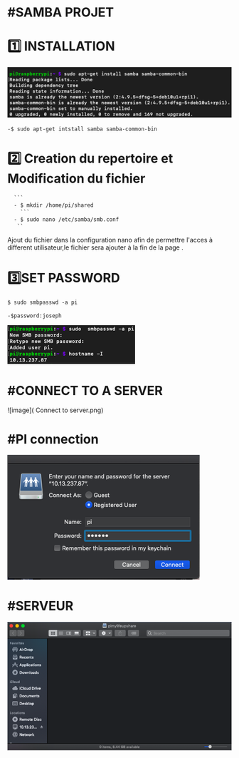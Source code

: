 
# #SAMBA PROJET
 




 # :one: INSTALLATION
 
 ![image]( Sudo.png)
 
 ```
 -$ sudo apt-get intstall samba samba-common-bin
 
 ```
       
 
 # :two: Creation du repertoire et Modification du fichier 
      ```
      - $ mkdir /home/pi/shared
        ```   
      - $ sudo nano /etc/samba/smb.conf
       ``
  Ajout du fichier dans la configuration nano afin de 
  permettre l'acces à different utilisateur,le fichier sera 
  ajouter à la fin de la page .
   
   # :three:SET PASSWORD
   
   ```
 $ sudo smbpasswd -a pi
 ```
    -$password:joseph

 
![image]( password.png)

# #CONNECT TO A SERVER
  
  
 ![image]( Connect to server.png)
 
 
 
 # #PI connection
 ![image]( pi.png)


 # #SERVEUR


 ![image](Server.png)
